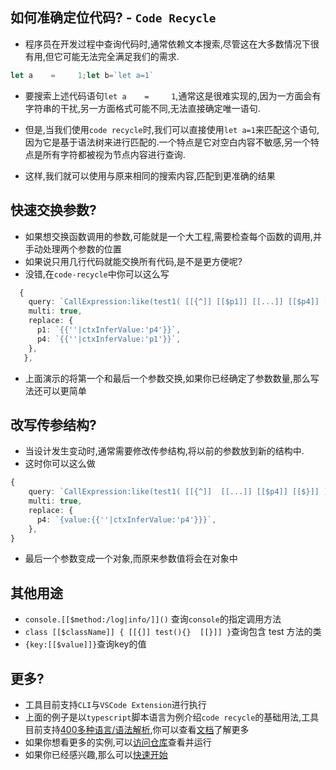 ## 如何准确定位代码? - `Code Recycle`
- 程序员在开发过程中查询代码时,通常依赖文本搜索,尽管这在大多数情况下很有用,但它可能无法完全满足我们的需求.

```ts
let a    =     1;let b=`let a=1`
```

- 要搜索上述代码语句`let a    =     1`,通常这是很难实现的,因为一方面会有字符串的干扰,另一方面格式可能不同,无法直接确定唯一语句.

- 但是,当我们使用`code recycle`时,我们可以直接使用`let a=1`来匹配这个语句,因为它是基于语法树来进行匹配的.一个特点是它对空白内容不敏感,另一个特点是所有字符都被视为节点内容进行查询.
- 这样,我们就可以使用与原来相同的搜索内容,匹配到更准确的结果

## 快速交换参数?
- 如果想交换函数调用的参数,可能就是一个大工程,需要检查每个函数的调用,并手动处理两个参数的位置
- 如果说只用几行代码就能交换所有代码,是不是更方便呢?
- 没错,在`code-recycle`中你可以这么写

```ts
  {
    query: `CallExpression:like(test1( [[{^]] [[$p1]] [[...]] [[$p4]] [[$}]] ) )`,
    multi: true,
    replace: {
      p1: `{{''|ctxInferValue:'p4'}}`,
      p4: `{{''|ctxInferValue:'p1'}}`,
    },
   },
```

- 上面演示的将第一个和最后一个参数交换,如果你已经确定了参数数量,那么写法还可以更简单

## 改写传参结构?
- 当设计发生变动时,通常需要修改传参结构,将以前的参数放到新的结构中.
- 这时你可以这么做

```ts
{
    query: `CallExpression:like(test1( [[{^]]  [[...]] [[$p4]] [[$}]] ) )`,
    multi: true,
    replace: {
      p4: `{value:{{''|ctxInferValue:'p4'}}}`,
    },
}
```

- 最后一个参数变成一个对象,而原来参数值将会在对象中

## 其他用途

- `console.[[$method:/log|info/]]()` 查询`console`的指定调用方法
- `class [[$className]] { [[{]] test(){}  [[}]] }`查询包含 test 方法的类
- `{key:[[$value]]}`查询key的值

## 更多?
- 工具目前支持`CLI`与`VSCode Extension`进行执行
- 上面的例子是以`typescript`脚本语言为例介绍`code recycle`的基础用法,工具目前支持[400多种语言/语法解析](https://wszgrcy.github.io/code-recycle/#/zh-Hans/%E8%A7%A3%E6%9E%90%E5%99%A8),你可以查看[文档](https://wszgrcy.github.io/code-recycle/#/zh-Hans/README)了解更多
- 如果你想看更多的实例,可以[访问仓库](https://github.com/wszgrcy/code-recycle-plugin-script)查看并运行
- 如果你已经感兴趣,那么可以[快速开始](https://wszgrcy.github.io/code-recycle/#/zh-Hans/%E5%BF%AB%E9%80%9F%E5%BC%80%E5%A7%8B)